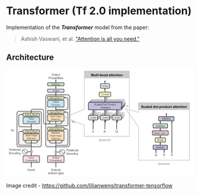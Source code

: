 # Transformer (Tf 2.0 implementation)




Implementation of the ***Transformer*** model from the paper:

> Ashish Vaswani, et al. ["Attention is all you need."](https://arxiv.org/pdf/1706.03762.pdf) 



## Architecture




![Transformer model](./images/attention.png)



Image credit - https://github.com/lilianweng/transformer-tensorflow
